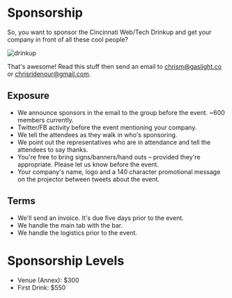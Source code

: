 # Sponsorship

So, you want to sponsor the Cincinnati Web/Tech Drinkup and get your company in front
of all these cool people?

![drinkup](http://photos3.meetupstatic.com/photos/event/a/5/a/c/highres_221142412.jpeg)

That's awesome! Read this stuff
then send an email to chrism@gaslight.co or chrisridenour@gmail.com.

## Exposure

* We announce sponsors in the email to the group before the event. ~600 members currently.
* Twitter/FB activity before the event mentioning your company.
* We tell the attendees as they walk in who's sponsoring.
* We point out the representatives who are in attendance and tell the attendees to say thanks.
* You're free to bring signs/banners/hand outs – provided they're appropriate. Please let us know before the event.
* Your company's name, logo and a 140 character promotional message on the projector between tweets about the event.

## Terms

* We'll send an invoice. It's due five days prior to the event.
* We handle the main tab with the bar.
* We handle the logistics prior to the event.

# Sponsorship Levels

* Venue (Annex): $300
* First Drink: $550
